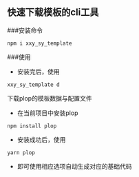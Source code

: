 ## 快速下载模板的cli工具
###安装命令

```shell
npm i xxy_sy_template
```

###使用

- 安装完后，使用

```she
xxy_sy_template d
```

下载plop的模板数据与配置文件

- 在当前项目中安装plop

```she
npm install plop
```

- 安装成功后，使用

```shell
yarn plop
```

- 即可使用相应选项自动生成对应的基础代码